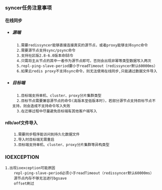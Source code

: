 ### syncer任务注意事项

#### 在线同步
* ##### 源端
        1.需要redissyncer能够直接连接真实的源节点，或者proxy能够支持sync命令
        2.需要源节点支持sync/psync命令
        3.支持社区版2.8-6.0版本命ßß令
        4.只需将主从节点的其中一者作为源节点即可，否则会出现非幂等类型数据写入两次
        5.repl-ping-slave-period要小于readTimeout（redissyncer默认60000ms）
        6.如果云redis proxy不支持sync命令，则无法使用在线同步,只能通过数据文件导入
* ##### 目标端
        1.目标端支持单机、cluster、proxy分片集群类型
        2.目标节点需要兼容源节点的命令(高版本至低版本时)，若部分源节点支持目标节点不支持，则会造成不支持命令写入失败
        3.在迁移过程中尽量避免目标端有其他客户端写入

#### rdb/aof文件导入
        1.需要同步程序能访问到持久化数据文件
        2.导入时目标端无需重启
        3.目标端支持单机、cluster、proxy分片集群等异构类型

### IOEXCEPTION

    1.出现ioexception可能原因
        repl-ping-slave-period必须小于readTimeout（redissyncer默认60000ms）
        源节点内存不够无法进行bgsave
        offset刷过
